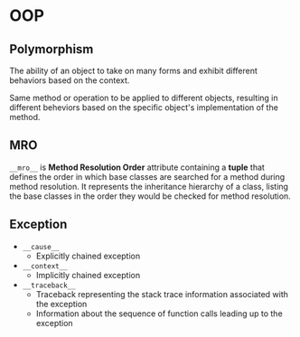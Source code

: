 # OOP

## Polymorphism

The ability of an object to take on many forms and exhibit different behaviors based on the context.

Same method or operation to be applied to different objects, resulting in different beheviors based on the specific
object's implementation of the method.

## MRO

`__mro__` is **Method Resolution Order** attribute containing a **tuple** that defines the order in which base
classes are searched for a method during method resolution. It represents the inheritance hierarchy of a class,
listing the base classes in the order they would be checked for method resolution.

## Exception

- `__cause__`
  - Explicitly chained exception
- `__context__`
  - Implicitly chained exception
- `__traceback__`
  - Traceback representing the stack trace information associated with the exception
  - Information about the sequence of function calls leading up to the exception

